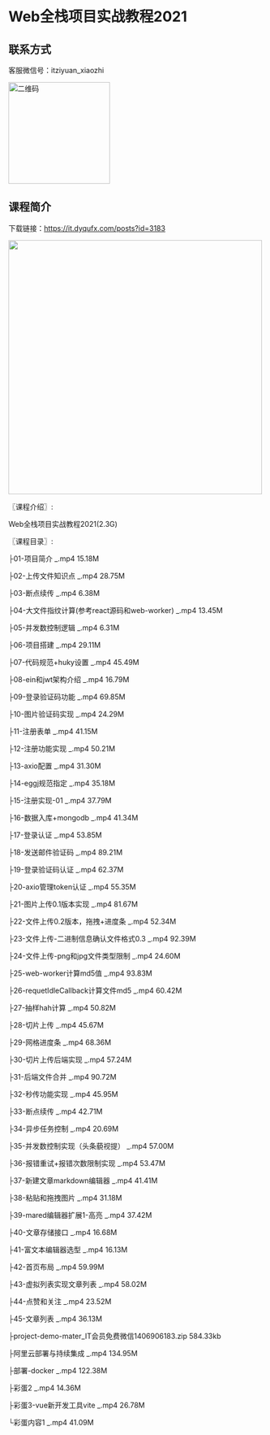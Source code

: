 # Web全栈项目实战教程2021

## 联系方式

客服微信号：itziyuan_xiaozhi

<img src="https://ziyuanyun.oss-cn-guangzhou.aliyuncs.com/common/20240614073449/666b82192834a.jpg" width="200" height="200" alt="二维码">

## 课程简介

下载链接：https://it.dyqufx.com/posts?id=3183

<img src="https://ziyuanyun.oss-cn-guangzhou.aliyuncs.com/yun/20240515185037/6644937d8e5ce.jpg" width="500" alt="">

  〖课程介绍〗:

 Web全栈项目实战教程2021(2.3G)

 〖课程目录〗:

 ├01-项目简介 _.mp4 15.18M

 ├02-上传文件知识点 _.mp4 28.75M

 ├03-断点续传 _.mp4 6.38M

 ├04-大文件指纹计算(参考react源码和web-worker) _.mp4 13.45M

 ├05-并发数控制逻辑 _.mp4 6.31M

 ├06-项目搭建 _.mp4 29.11M

 ├07-代码规范+huky设置 _.mp4 45.49M

 ├08-ein和jwt架构介绍 _.mp4 16.79M

 ├09-登录验证码功能 _.mp4 69.85M

 ├10-图片验证码实现 _.mp4 24.29M

 ├11-注册表单 _.mp4 41.15M

 ├12-注册功能实现 _.mp4 50.21M

 ├13-axio配置 _.mp4 31.30M

 ├14-eggj规范指定 _.mp4 35.18M

 ├15-注册实现-01 _.mp4 37.79M

 ├16-数据入库+mongodb _.mp4 41.34M

 ├17-登录认证 _.mp4 53.85M

 ├18-发送邮件验证码 _.mp4 89.21M

 ├19-登录验证码认证 _.mp4 62.37M

 ├20-axio管理token认证 _.mp4 55.35M

 ├21-图片上传0.1版本实现 _.mp4 81.67M

 ├22-文件上传0.2版本，拖拽+进度条 _.mp4 52.34M

 ├23-文件上传-二进制信息确认文件格式0.3 _.mp4 92.39M

 ├24-文件上传-png和jpg文件类型限制 _.mp4 24.60M

 ├25-web-worker计算md5值 _.mp4 93.83M

 ├26-requetIdleCallback计算文件md5 _.mp4 60.42M

 ├27-抽样hah计算 _.mp4 50.82M

 ├28-切片上传 _.mp4 45.67M

 ├29-网格进度条 _.mp4 68.36M

 ├30-切片上传后端实现 _.mp4 57.24M

 ├31-后端文件合并 _.mp4 90.72M

 ├32-秒传功能实现 _.mp4 45.95M

 ├33-断点续传 _.mp4 42.71M

 ├34-异步任务控制 _.mp4 20.69M

 ├35-并发数控制实现（头条藐视提） _.mp4 57.00M

 ├36-报错重试+报错次数限制实现 _.mp4 53.47M

 ├37-新建文章markdown编辑器 _.mp4 41.41M

 ├38-粘贴和拖拽图片 _.mp4 31.18M

 ├39-mared编辑器扩展1-高亮 _.mp4 37.42M

 ├40-文章存储接口 _.mp4 16.68M

 ├41-富文本编辑器选型 _.mp4 16.13M

 ├42-首页布局 _.mp4 59.99M

 ├43-虚拟列表实现文章列表 _.mp4 58.02M

 ├44-点赞和关注 _.mp4 23.52M

 ├45-文章列表 _.mp4 36.13M

 ├project-demo-mater_IT会员免费微信1406906183.zip 584.33kb

 ├阿里云部署与持续集成 _.mp4 134.95M

 ├部署-docker _.mp4 122.38M

 ├彩蛋2 _.mp4 14.36M

 ├彩蛋3-vue新开发工具vite _.mp4 26.78M

 └彩蛋内容1 _.mp4 41.09M

  